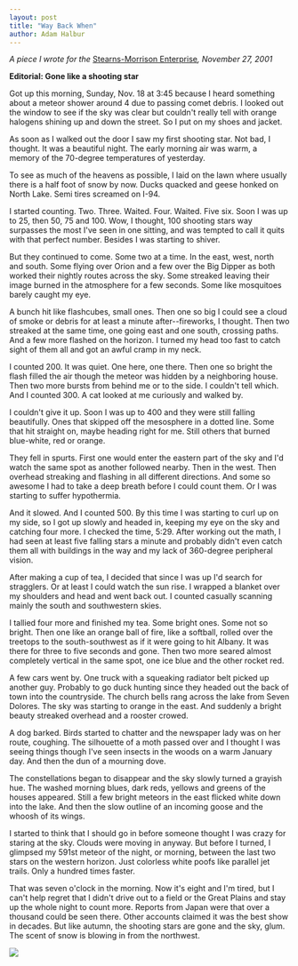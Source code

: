 ```yaml
---
layout: post
title: "Way Back When"
author: Adam Halbur
---
```


*A piece I wrote for the* [Stearns-Morrison Enterprise][Stearns-link]*, November 27, 2001*

**Editorial: Gone like a shooting star**

Got up this morning, Sunday, Nov. 18 at 3:45 because I heard something about a meteor shower around 4 due to passing comet debris. I looked out the window to see if the sky was clear but couldn't really tell with orange halogens shining up and down the street. So I put on my shoes and jacket.

As soon as I walked out the door I saw my first shooting star. Not bad, I thought. It was a beautiful night. The early morning air was warm, a memory of the 70-degree temperatures of yesterday.

To see as much of the heavens as possible, I laid on the lawn where usually there is a half foot of snow by now. Ducks quacked and geese honked on North Lake. Semi tires screamed on I-94.

I started counting. Two. Three. Waited. Four. Waited. Five six. Soon I was up to 25, then 50, 75 and 100. Wow, I thought, 100 shooting stars way surpasses the most I've seen in one sitting, and was tempted to call it quits with that perfect number. Besides I was starting to shiver.

But they continued to come. Some two at a time. In the east, west, north and south. Some flying over Orion and a few over the Big Dipper as both worked their nightly routes across the sky. Some streaked leaving their image burned in the atmosphere for a few seconds. Some like mosquitoes barely caught my eye.

A bunch hit like flashcubes, small ones. Then one so big I could see a cloud of smoke or debris for at least a minute after--fireworks, I thought. Then two streaked at the same time, one going east and one south, crossing paths. And a few more flashed on the horizon. I turned my head too fast to catch sight of them all and got an awful cramp in my neck.

I counted 200. It was quiet. One here, one there. Then one so bright the flash filled the air though the meteor was hidden by a neighboring house. Then two more bursts from behind me or to the side. I couldn't tell which. And I counted 300. A cat looked at me curiously and walked by.

I couldn't give it up. Soon I was up to 400 and they were still falling beautifully. Ones that skipped off the mesosphere in a dotted line. Some that hit straight on, maybe heading right for me. Still others that burned blue-white, red or orange.

They fell in spurts. First one would enter the eastern part of the sky and I'd watch the same spot as another followed nearby. Then in the west. Then overhead streaking and flashing in all different directions. And some so awesome I had to take a deep breath before I could count them. Or I was starting to suffer hypothermia.

And it slowed. And I counted 500. By this time I was starting to curl up on my side, so I got up slowly and headed in, keeping my eye on the sky and catching four more. I checked the time, 5:29. After working out the math, I had seen at least five falling stars a minute and probably didn't even catch them all with buildings in the way and my lack of 360-degree peripheral vision.

After making a cup of tea, I decided that since I was up I'd search for stragglers. Or at least I could watch the sun rise. I wrapped a blanket over my shoulders and head and went back out. I counted casually scanning mainly the south and southwestern skies.

I tallied four more and finished my tea. Some bright ones. Some not so bright. Then one like an orange ball of fire, like a softball, rolled over the treetops to the south-southwest as if it were going to hit Albany. It was there for three to five seconds and gone. Then two more seared almost completely vertical in the same spot, one ice blue and the other rocket red.

A few cars went by. One truck with a squeaking radiator belt picked up another guy. Probably to go duck hunting since they headed out the back of town into the countryside. The church bells rang across the lake from Seven Dolores. The sky was starting to orange in the east. And suddenly a bright beauty streaked overhead and a rooster crowed.

A dog barked. Birds started to chatter and the newspaper lady was on her route, coughing. The silhouette of a moth passed over and I thought I was seeing things though I've seen insects in the woods on a warm January day. And then the dun of a mourning dove.

The constellations began to disappear and the sky slowly turned a grayish hue. The washed morning blues, dark reds, yellows and greens of the houses appeared. Still a few bright meteors in the east flicked white down into the lake. And then the slow outline of an incoming goose and the whoosh of its wings.

I started to think that I should go in before someone thought I was crazy for staring at the sky. Clouds were moving in anyway. But before I turned, I glimpsed my 591st meteor of the night, or morning, between the last two stars on the western horizon. Just colorless white poofs like parallel jet trails. Only a hundred times faster.

That was seven o'clock in the morning. Now it's eight and I'm tired, but I can't help regret that I didn't drive out to a field or the Great Plains and stay up the whole night to count more. Reports from Japan were that over a thousand could be seen there. Other accounts claimed it was the best show in decades. But like autumn, the shooting stars are gone and the sky, glum. The scent of snow is blowing in from the northwest.

![](https://c1.staticflickr.com/8/7858/46414177962_346e09d841_k.jpg)

[Stearns-link]: http://www.academia.edu/37828122/Way_Back_When
